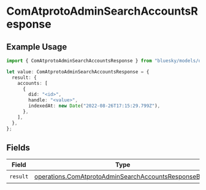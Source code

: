# ComAtprotoAdminSearchAccountsResponse

## Example Usage

```typescript
import { ComAtprotoAdminSearchAccountsResponse } from "bluesky/models/operations";

let value: ComAtprotoAdminSearchAccountsResponse = {
  result: {
    accounts: [
      {
        did: "<id>",
        handle: "<value>",
        indexedAt: new Date("2022-08-26T17:15:29.799Z"),
      },
    ],
  },
};
```

## Fields

| Field                                                                                                                        | Type                                                                                                                         | Required                                                                                                                     | Description                                                                                                                  |
| ---------------------------------------------------------------------------------------------------------------------------- | ---------------------------------------------------------------------------------------------------------------------------- | ---------------------------------------------------------------------------------------------------------------------------- | ---------------------------------------------------------------------------------------------------------------------------- |
| `result`                                                                                                                     | [operations.ComAtprotoAdminSearchAccountsResponseBody](../../models/operations/comatprotoadminsearchaccountsresponsebody.md) | :heavy_check_mark:                                                                                                           | N/A                                                                                                                          |